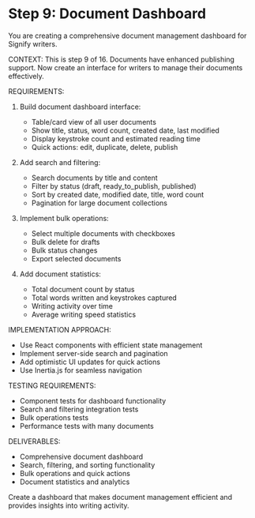 # Step 9: Document Dashboard

You are creating a comprehensive document management dashboard for Signify writers.

CONTEXT: This is step 9 of 16. Documents have enhanced publishing support. Now create an interface for writers to manage their documents effectively.

REQUIREMENTS:
1. Build document dashboard interface:
   - Table/card view of all user documents
   - Show title, status, word count, created date, last modified
   - Display keystroke count and estimated reading time
   - Quick actions: edit, duplicate, delete, publish

2. Add search and filtering:
   - Search documents by title and content
   - Filter by status (draft, ready_to_publish, published)
   - Sort by created date, modified date, title, word count
   - Pagination for large document collections

3. Implement bulk operations:
   - Select multiple documents with checkboxes
   - Bulk delete for drafts
   - Bulk status changes
   - Export selected documents

4. Add document statistics:
   - Total document count by status
   - Total words written and keystrokes captured
   - Writing activity over time
   - Average writing speed statistics

IMPLEMENTATION APPROACH:
- Use React components with efficient state management
- Implement server-side search and pagination
- Add optimistic UI updates for quick actions
- Use Inertia.js for seamless navigation

TESTING REQUIREMENTS:
- Component tests for dashboard functionality
- Search and filtering integration tests
- Bulk operations tests
- Performance tests with many documents

DELIVERABLES:
- Comprehensive document dashboard
- Search, filtering, and sorting functionality
- Bulk operations and quick actions
- Document statistics and analytics

Create a dashboard that makes document management efficient and provides insights into writing activity.